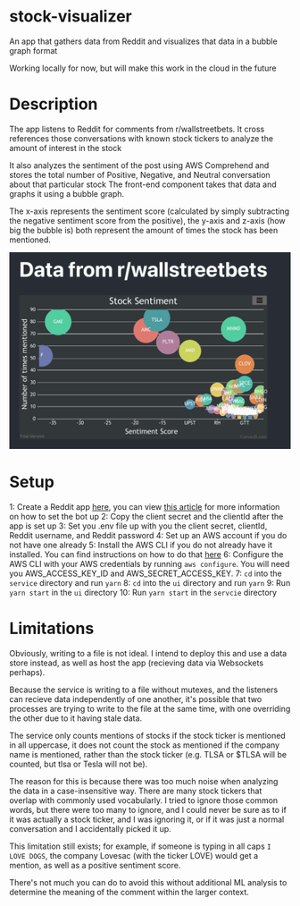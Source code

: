 # stock-visualizer
An app that gathers data from Reddit and visualizes that data in a bubble graph format

Working locally for now, but will make this work in the cloud in the future

# Description
The app listens to Reddit for comments from r/wallstreetbets. It cross references those conversations with known stock tickers to analyze the amount of interest in the stock

It also analyzes the sentiment of the post using AWS Comprehend and stores the total number of Positive, Negative, and Neutral conversation about that particular stock
The front-end component takes that data and graphs it using a bubble graph.

The x-axis represents the sentiment score (calculated by simply subtracting the negative sentiment score from the positive), the y-axis and z-axis (how big the bubble is) both represent the amount of times the stock has been mentioned.

![Bubble Graph](./BubbleGraph.png "Example Bubble Graph")

# Setup
1: Create a Reddit app [here](https://ssl.reddit.com/prefs/apps/), you can view [this article](https://techradicals.wordpress.com/2020/08/09/how-to-create-a-simple-reddit-bot/) for more information on how to set the bot up
2: Copy the client secret and the clientId after the app is set up
3: Set you .env file up with you the client secret, clientId, Reddit username, and Reddit password
4: Set up an AWS account if you do not have one already
5: Install the AWS CLI if you do not already have it installed. You can find instructions on how to do that [here](https://docs.aws.amazon.com/cli/latest/userguide/install-cliv2.html)
6: Configure the AWS CLI with your AWS credentials by running `aws configure`. You will need you AWS_ACCESS_KEY_ID and AWS_SECRET_ACCESS_KEY.
7: `cd` into the `service` directory and run `yarn` 
8: `cd` into the `ui` directory and run `yarn`
9: Run `yarn start` in the `ui` directory
10: Run `yarn start` in the `servcie` directory

# Limitations
Obviously, writing to a file is not ideal. I intend to deploy this and use a data store instead, as well as host the app (recieving data via Websockets perhaps).

Because the service is writing to a file without mutexes, and the listeners can recieve data independently of one another, it's possible that two processes are trying to write to the file at the same time, with one overriding the other due to it having stale data.

The service only counts mentions of stocks if the stock ticker is mentioned in all uppercase, it does not count the stock as mentioned if the company name is mentioned, rather than the stock ticker (e.g. TLSA or $TLSA will be counted, but tlsa or Tesla will not be).

The reason for this is because there was too much noise when analyzing the data in a case-insensitive way. There are many stock tickers that overlap with commonly used vocabularly. I tried to ignore those common words, but there were too many to ignore, and I could never be sure as to if it was actually a stock ticker, and I was ignoring it, or if it was just a normal conversation and I accidentally picked it up.

This limitation still exists; for example, if someone is typing in all caps `I LOVE DOGS`, the company Lovesac (with the ticker LOVE) would get a mention, as well as a positive sentiment score.

There's not much you can do to avoid this without additional ML analysis to determine the meaning of the comment within the larger context.